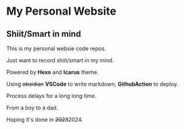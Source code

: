 # My Personal Website

## Shiit/Smart in mind

This is my personal websie code repos.

Just want to record shiit/smart in my mind.

Powered by **Hexo** and **Icarus** theme.

Using ~~obsidian~~ **VSCode** to write markdown, **GithubAction** to deploy.

Process delays for a long long time.

From a boy to a dad.

Hoping it's done in ~~2023~~2024.
